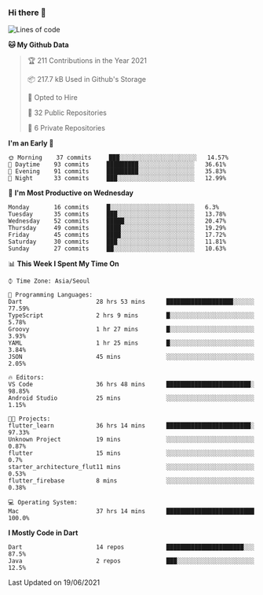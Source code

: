 ### Hi there 👋

<!--
**ska2519/ska2519** is a ✨ _special_ ✨ repository because its `README.md` (this file) appears on your GitHub profile.

Here are some ideas to get you started:

- 🔭 I’m currently working on ...
- 🌱 I’m currently learning ...
- 👯 I’m looking to collaborate on ...
- 🤔 I’m looking for help with ...
- 💬 Ask me about ...
- 📫 How to reach me: ...
- 😄 Pronouns: ...
- ⚡ Fun fact: ...
-->

<!--START_SECTION:waka-->
![Lines of code](https://img.shields.io/badge/From%20Hello%20World%20I%27ve%20Written-141534%20lines%20of%20code-blue)

**🐱 My Github Data** 

> 🏆 211 Contributions in the Year 2021
 > 
> 📦 217.7 kB Used in Github's Storage 
 > 
> 💼 Opted to Hire
 > 
> 📜 32 Public Repositories 
 > 
> 🔑 6 Private Repositories  
 > 
**I'm an Early 🐤** 

```text
🌞 Morning    37 commits     ███░░░░░░░░░░░░░░░░░░░░░░   14.57% 
🌆 Daytime    93 commits     █████████░░░░░░░░░░░░░░░░   36.61% 
🌃 Evening    91 commits     █████████░░░░░░░░░░░░░░░░   35.83% 
🌙 Night      33 commits     ███░░░░░░░░░░░░░░░░░░░░░░   12.99%

```
📅 **I'm Most Productive on Wednesday** 

```text
Monday       16 commits     █░░░░░░░░░░░░░░░░░░░░░░░░   6.3% 
Tuesday      35 commits     ███░░░░░░░░░░░░░░░░░░░░░░   13.78% 
Wednesday    52 commits     █████░░░░░░░░░░░░░░░░░░░░   20.47% 
Thursday     49 commits     ████░░░░░░░░░░░░░░░░░░░░░   19.29% 
Friday       45 commits     ████░░░░░░░░░░░░░░░░░░░░░   17.72% 
Saturday     30 commits     ███░░░░░░░░░░░░░░░░░░░░░░   11.81% 
Sunday       27 commits     ██░░░░░░░░░░░░░░░░░░░░░░░   10.63%

```


📊 **This Week I Spent My Time On** 

```text
⌚︎ Time Zone: Asia/Seoul

💬 Programming Languages: 
Dart                     28 hrs 53 mins      ███████████████████░░░░░░   77.59% 
TypeScript               2 hrs 9 mins        █░░░░░░░░░░░░░░░░░░░░░░░░   5.78% 
Groovy                   1 hr 27 mins        █░░░░░░░░░░░░░░░░░░░░░░░░   3.93% 
YAML                     1 hr 25 mins        █░░░░░░░░░░░░░░░░░░░░░░░░   3.84% 
JSON                     45 mins             ░░░░░░░░░░░░░░░░░░░░░░░░░   2.05%

🔥 Editors: 
VS Code                  36 hrs 48 mins      ████████████████████████░   98.85% 
Android Studio           25 mins             ░░░░░░░░░░░░░░░░░░░░░░░░░   1.15%

🐱‍💻 Projects: 
flutter_learn            36 hrs 14 mins      ████████████████████████░   97.33% 
Unknown Project          19 mins             ░░░░░░░░░░░░░░░░░░░░░░░░░   0.87% 
flutter                  15 mins             ░░░░░░░░░░░░░░░░░░░░░░░░░   0.7% 
starter_architecture_flut11 mins             ░░░░░░░░░░░░░░░░░░░░░░░░░   0.53% 
flutter_firebase         8 mins              ░░░░░░░░░░░░░░░░░░░░░░░░░   0.38%

💻 Operating System: 
Mac                      37 hrs 14 mins      █████████████████████████   100.0%

```

**I Mostly Code in Dart** 

```text
Dart                     14 repos            ██████████████████████░░░   87.5% 
Java                     2 repos             ███░░░░░░░░░░░░░░░░░░░░░░   12.5%

```



 Last Updated on 19/06/2021
<!--END_SECTION:waka-->


